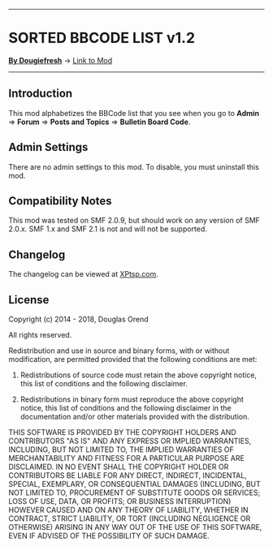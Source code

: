 -------

# SORTED BBCODE LIST v1.2

[**By Dougiefresh**](http://www.simplemachines.org/community/index.php?action=profile;u=253913) -> [Link to Mod](http://custom.simplemachines.org/mods/index.php?mod=3998)

-------

## Introduction
This mod alphabetizes the BBCode list that you see when you go to **Admin** => **Forum** => **Posts and Topics** => **Bulletin Board Code**.

## Admin Settings
There are no admin settings to this mod.  To disable, you must uninstall this mod.

## Compatibility Notes
This mod was tested on SMF 2.0.9, but should work on any version of SMF 2.0.x.  SMF 1.x and SMF 2.1 is not and will not be supported.

## Changelog
The changelog can be viewed at [XPtsp.com](http://www.xptsp.com/board/free-modifications/sorted-bbcode-list/?tab=1).

## License
Copyright (c) 2014 - 2018, Douglas Orend

All rights reserved.

Redistribution and use in source and binary forms, with or without modification, are permitted provided that the following conditions are met:

1. Redistributions of source code must retain the above copyright notice, this list of conditions and the following disclaimer.

2. Redistributions in binary form must reproduce the above copyright notice, this list of conditions and the following disclaimer in the documentation and/or other materials provided with the distribution.

THIS SOFTWARE IS PROVIDED BY THE COPYRIGHT HOLDERS AND CONTRIBUTORS "AS IS" AND ANY EXPRESS OR IMPLIED WARRANTIES, INCLUDING, BUT NOT LIMITED TO, THE IMPLIED WARRANTIES OF MERCHANTABILITY AND FITNESS FOR A PARTICULAR PURPOSE ARE DISCLAIMED. IN NO EVENT SHALL THE COPYRIGHT HOLDER OR CONTRIBUTORS BE LIABLE FOR ANY DIRECT, INDIRECT, INCIDENTAL, SPECIAL, EXEMPLARY, OR CONSEQUENTIAL DAMAGES (INCLUDING, BUT NOT LIMITED TO, PROCUREMENT OF SUBSTITUTE GOODS OR SERVICES; LOSS OF USE, DATA, OR PROFITS; OR BUSINESS INTERRUPTION) HOWEVER CAUSED AND ON ANY THEORY OF LIABILITY, WHETHER IN CONTRACT, STRICT LIABILITY, OR TORT (INCLUDING NEGLIGENCE OR OTHERWISE) ARISING IN ANY WAY OUT OF THE USE OF THIS SOFTWARE, EVEN IF ADVISED OF THE POSSIBILITY OF SUCH DAMAGE.
